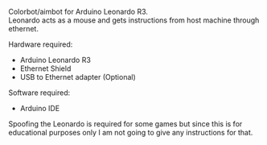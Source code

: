 Colorbot/aimbot for Arduino Leonardo R3.  
Leonardo acts as a mouse and gets instructions from host machine through ethernet. 

Hardware required:
- Arduino Leonardo R3
- Ethernet Shield
- USB to Ethernet adapter (Optional)
  
Software required:
- Arduino IDE
  
Spoofing the Leonardo is required for some games but since this is for educational purposes only I am not going to give any instructions for that.
